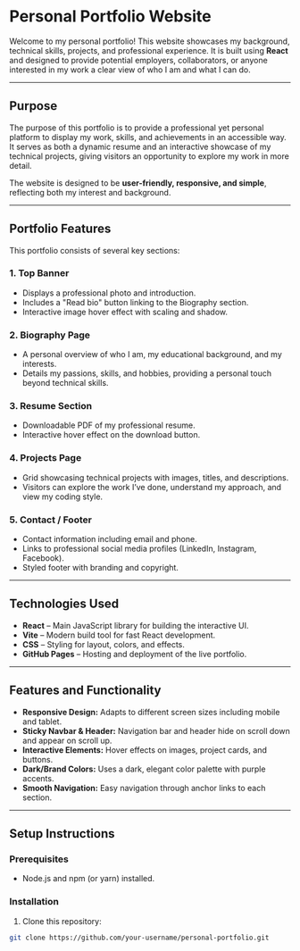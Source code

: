 # Personal Portfolio Website

Welcome to my personal portfolio! This website showcases my background, technical skills, projects, and professional experience. It is built using **React** and designed to provide potential employers, collaborators, or anyone interested in my work a clear view of who I am and what I can do.

---

## Purpose

The purpose of this portfolio is to provide a professional yet personal platform to display my work, skills, and achievements in an accessible way. It serves as both a dynamic resume and an interactive showcase of my technical projects, giving visitors an opportunity to explore my work in more detail.  

The website is designed to be **user-friendly, responsive, and simple**, reflecting both my interest and background.

---

## Portfolio Features

This portfolio consists of several key sections:

### 1. Top Banner
- Displays a professional photo and introduction.  
- Includes a "Read bio" button linking to the Biography section.  
- Interactive image hover effect with scaling and shadow.

### 2. Biography Page
- A personal overview of who I am, my educational background, and my interests.  
- Details my passions, skills, and hobbies, providing a personal touch beyond technical skills.

### 3. Resume Section
- Downloadable PDF of my professional resume.  
- Interactive hover effect on the download button.

### 4. Projects Page
- Grid showcasing technical projects with images, titles, and descriptions.  
- Visitors can explore the work I’ve done, understand my approach, and view my coding style.

### 5. Contact / Footer
- Contact information including email and phone.  
- Links to professional social media profiles (LinkedIn, Instagram, Facebook).  
- Styled footer with branding and copyright.

---

## Technologies Used

- **React** – Main JavaScript library for building the interactive UI.  
- **Vite** – Modern build tool for fast React development.  
- **CSS** – Styling for layout, colors, and effects.  
- **GitHub Pages** – Hosting and deployment of the live portfolio.

---

## Features and Functionality

- **Responsive Design:** Adapts to different screen sizes including mobile and tablet.  
- **Sticky Navbar & Header:** Navigation bar and header hide on scroll down and appear on scroll up.  
- **Interactive Elements:** Hover effects on images, project cards, and buttons.  
- **Dark/Brand Colors:** Uses a dark, elegant color palette with purple accents.  
- **Smooth Navigation:** Easy navigation through anchor links to each section.  

---

## Setup Instructions

### Prerequisites
- Node.js and npm (or yarn) installed.

### Installation
1. Clone this repository:
```bash
git clone https://github.com/your-username/personal-portfolio.git
